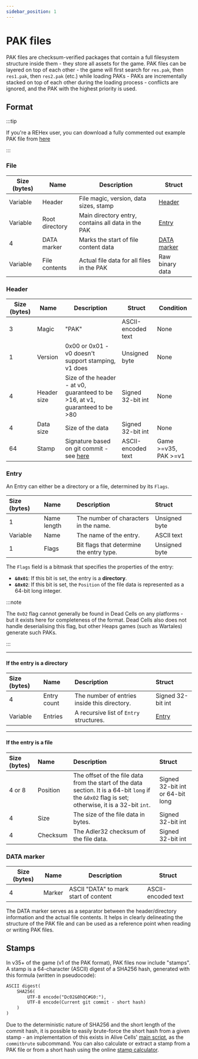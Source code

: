 ```yaml
---
sidebar_position: 1
---
```


# PAK files

PAK files are checksum-verified packages that contain a full filesystem structure inside them - they store all assets for the game. PAK files can be layered on top of each other - the game will first search for `res.pak`, then `res1.pak`, then `res2.pak` (etc.) while loading PAKs - PAKs are incrementally stacked on top of each other during the loading process - conflicts are ignored, and the PAK with the highest priority is used.

## Format

:::tip

If you're a REHex user, you can download a fully commented out example PAK file from [here](https://n3rdl0rd.github.io/alivecells/stamptool/example.pak.zip)

:::

### File

| Size (bytes) | Name           | Description                                        | Struct            |
|--------------|----------------|----------------------------------------------------|-------------------|
| Variable     | Header         | File magic, version, data sizes, stamp             | [Header](#header) |
| Variable     | Root directory | Main directory entry, contains all data in the PAK | [Entry](#entry)   |
| 4            | DATA marker    | Marks the start of file content data               | [DATA marker](#data-marker) |
| Variable     | File contents  | Actual file data for all files in the PAK          | Raw binary data   |

### Header

| Size (bytes) | Name        | Description                                                                   | Struct             | Condition            |
|--------------|-------------|-------------------------------------------------------------------------------|--------------------|----------------------|
| 3            | Magic       | "PAK"                                                                         | ASCII-encoded text | None                 |
| 1            | Version     | 0x00 or 0x01 - v0 doesn't support stamping, v1 does                           | Unsigned byte      | None                 |
| 4            | Header size | Size of the header - at v0, guaranteed to be >16, at v1, guaranteed to be >80 | Signed 32-bit int  | None                 |
| 4            | Data size   | Size of the data                                                              | Signed 32-bit int  | None                 |
| 64           | Stamp       | Signature based on git commit - see [here](#stamps)                           | ASCII-encoded text | Game >=v35, PAK >=v1 |

### Entry

An Entry can either be a directory or a file, determined by its `Flags`.

| Size (bytes) | Name          | Description                               | Struct        |
| :----------- | :------------ | :---------------------------------------- | :------------ |
| 1            | Name length   | The number of characters in the name.     | Unsigned byte |
| Variable     | Name          | The name of the entry.                    | ASCII text    |
| 1            | Flags         | Bit flags that determine the entry type.  | Unsigned byte |

The `Flags` field is a bitmask that specifies the properties of the entry:

* **`&0x01`**: If this bit is set, the entry is a **directory**.
* **`&0x02`**: If this bit is set, the `Position` of the file data is represented as a 64-bit long integer.

:::note

The `0x02` flag cannot generally be found in Dead Cells on any platforms - but it exists here for completeness of the format. Dead Cells also does not handle deserialising this flag, but other Heaps games (such as Wartales) generate such PAKs.

:::

---

#### If the entry is a directory

| Size (bytes) | Name        | Description                                       | Struct            |
| :----------- | :---------- | :------------------------------------------------ | :---------------- |
| 4            | Entry count | The number of entries inside this directory.      | Signed 32-bit int |
| Variable     | Entries     | A recursive list of `Entry` structures.           | [Entry](#entry)   |

---

#### If the entry is a file

| Size (bytes) | Name     | Description                                                                                             | Struct                         |
| :----------- | :------- | :------------------------------------------------------------------------------------------------------ | :----------------------------- |
| 4 or 8       | Position | The offset of the file data from the start of the data section. It is a 64-bit `long` if the `&0x02` flag is set; otherwise, it is a 32-bit `int`. | Signed 32-bit int or 64-bit long |
| 4            | Size     | The size of the file data in bytes.                                                                     | Signed 32-bit int              |
| 4            | Checksum | The Adler32 checksum of the file data.                                                                  | Signed 32-bit int              |

### DATA marker

| Size (bytes) | Name   | Description                           | Struct              |
|--------------|--------|---------------------------------------|---------------------|
| 4            | Marker | ASCII "DATA" to mark start of content | ASCII-encoded text  |

The DATA marker serves as a separator between the header/directory information and the actual file contents. It helps in clearly delineating the structure of the PAK file and can be used as a reference point when reading or writing PAK files.

## Stamps

In v35+ of the game (v1 of the PAK format), PAK files now include "stamps". A stamp is a 64-character (ASCII) digest of a SHA256 hash, generated with this formula (written in pseudocode):

```txt
ASCII digest(
    SHA256(
        UTF-8 encode("Dc02&0hQC#G0:"),
        UTF-8 encode(Current git commit - short hash)
    )
)
```

Due to the deterministic nature of SHA256 and the short length of the commit hash, it is possible to easily brute-force the short hash from a given stamp - an implementation of this exists in Alive Cells' [main script](https://github.com/N3rdL0rd/alivecells/blob/main/alivecells.py), as the `commitbrute` subcommand. You can also calculate or extract a stamp from a PAK file or from a short hash using the online [stamp calculator](https://n3rdl0rd.github.io/alivecells/stamptool/).
